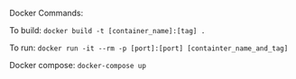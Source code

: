 Docker Commands: 

To build: `docker build -t [container_name]:[tag] .`

To run: `docker run -it --rm -p [port]:[port] [containter_name_and_tag]`

Docker compose: `docker-compose up` 
